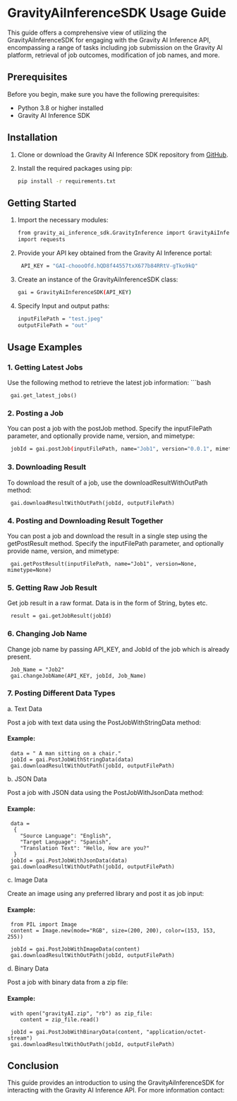 # GravityAiInferenceSDK Usage Guide

This guide offers a comprehensive view of utilizing the GravityAiInferenceSDK for engaging with the Gravity AI Inference API, encompassing a range of tasks including job submission on the Gravity AI platform, retrieval of job outcomes, modification of job names, and more.
## Prerequisites

Before you begin, make sure you have the following prerequisites:

- Python 3.8 or higher installed
- Gravity AI Inference SDK

## Installation

1. Clone or download the Gravity AI Inference SDK repository from [GitHub](https://github.com/gravity-ai/gravity-ai-inference-sdk).
2. Install the required packages using pip:

   ```bash
   pip install -r requirements.txt

## Getting Started
1. Import the necessary modules:

    ```bash
    from gravity_ai_inference_sdk.GravityInference import GravityAiInferenceSDK
    import requests

2. Provide your API key obtained from the Gravity AI Inference portal:

    ```bash
     API_KEY = "GAI-choooOfd.hQD8f44557txX677b84RRtV-gTko9kQ"

3. Create an instance of the GravityAiInferenceSDK class:
     ```bash
     gai = GravityAiInferenceSDK(API_KEY)

4. Specify Input and output paths:
    ```bash
    inputFilePath = "test.jpeg"
    outputFilePath = "out"

## Usage Examples

###   1. Getting Latest Jobs

Use the following method to retrieve the latest job information:
    ```bash

     gai.get_latest_jobs()

### 2. Posting a Job

You can post a job with the postJob method. Specify the inputFilePath parameter, and optionally provide name, version, and mimetype:

   ```bash
    jobId = gai.postJob(inputFilePath, name="Job1", version="0.0.1", mimetype="image/jpeg")
```

### 3. Downloading Result

To download the result of a job, use the downloadResultWithOutPath method:
     
     gai.downloadResultWithOutPath(jobId, outputFilePath)

### 4. Posting and Downloading Result Together
You can post a job and download the result in a single step using the getPostResult method. Specify the inputFilePath parameter, and optionally provide name, version, and mimetype:

```
 gai.getPostResult(inputFilePath, name="Job1", version=None, mimetype=None)
```

### 5. Getting Raw Job Result
Get job result in a raw format. Data is in the form of String, bytes etc.
```
 result = gai.getJobResult(jobId)
```
### 6. Changing Job Name
Change job name by passing API_KEY, and JobId of the job which is already present.
```
 Job_Name = "Job2"
 gai.changeJobName(API_KEY, jobId, Job_Name)
```

### 7. Posting Different Data Types
a. Text Data

Post a job with text data using the PostJobWithStringData method:
#### Example:
```
 data = " A man sitting on a chair."
 jobId = gai.PostJobWithStringData(data)
 gai.downloadResultWithOutPath(jobId, outputFilePath)
```
b. JSON Data

Post a job with JSON data using the PostJobWithJsonData method:
#### Example:
```
 data = 
  {
    "Source Language": "English",
    "Target Language": "Spanish",
    "Translation Text": "Hello, How are you?"
  }
 jobId = gai.PostJobWithJsonData(data)
 gai.downloadResultWithOutPath(jobId, outputFilePath)
```
c. Image Data

Create an image using any preferred library and post it as job input:

#### Example:

```
 from PIL import Image
 content = Image.new(mode="RGB", size=(200, 200), color=(153, 153, 255))
 
 jobId = gai.PostJobWithImageData(content)
 gai.downloadResultWithOutPath(jobId, outputFilePath)
```
d. Binary Data

Post a job with binary data from a zip file:

#### Example:
```
 with open("gravityAI.zip", "rb") as zip_file:
    content = zip_file.read()

 jobId = gai.PostJobWithBinaryData(content, "application/octet-stream")
 gai.downloadResultWithOutPath(jobId, outputFilePath)
```
## Conclusion

This guide provides an introduction to using the GravityAiInferenceSDK for interacting with the Gravity AI Inference API. For more information contact: 
